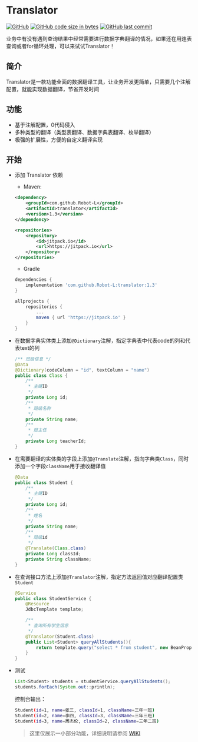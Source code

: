 # Translator
[![GitHub](https://img.shields.io/badge/license-MIT-green.svg)](http://opensource.org/licenses/MIT)
[![GitHub code size in bytes](https://img.shields.io/github/languages/code-size/Robot-L/translator)]()
[![GitHub last commit](https://img.shields.io/github/last-commit/Robot-L/translator?label=Last%20commit)]()

业务中有没有遇到查询结果中经常需要进行数据字典翻译的情况，如果还在用连表查询或者for循环处理，可以来试试Translator！



## 简介
Translator是一款功能全面的数据翻译工具，让业务开发更简单，只需要几个注解配置，就能实现数据翻译，节省开发时间

## 功能
* 基于注解配置，0代码侵入
* 多种类型的翻译（类型表翻译、数据字典表翻译、枚举翻译）
* 极强的扩展性，方便的自定义翻译实现

## 开始
* 添加 Translator 依赖

    * Maven:
    ```xml
    <dependency>
        <groupId>com.github.Robot-L</groupId>
        <artifactId>translator</artifactId>
        <version>1.3</version>
    </dependency>
    
    ```
    ```xml
    <repositories>
        <repository>
            <id>jitpack.io</id>
            <url>https://jitpack.io</url>
        </repository>
    </repositories>
    ```
    * Gradle
    ```groovy
    dependencies {
        implementation 'com.github.Robot-L:translator:1.3'
    }
    ```
    ```groovy
    allprojects {
        repositories {
            ...
            maven { url 'https://jitpack.io' }
        }
    }
    ```
  
* 在数据字典实体类上添加`@Dictionary`注解，指定字典表中代表code的列和代表text的列
  ```java
  /** 班级信息 */
  @Data
  @Dictionary(codeColumn = "id", textColumn = "name")
  public class Class {
      /**
       * 主键ID
       */
      private Long id;
      /**
       * 班级名称
       */
      private String name;
      /**
       * 班主任
       */
      private Long teacherId;
  }
  ```
  
* 在需要翻译的实体类的字段上添加`@Translate`注解，指向字典类`Class`，同时添加一个字段`className`用于接收翻译值
    ```java
    @Data
    public class Student {
        /**
         * 主键ID
         */
        private Long id;
        /**
         * 姓名
         */
        private String name;
        /**
         * 班级id
         */
        @Translate(Class.class)
        private Long classId;
        private String className;
    }
    ```
  
* 在查询接口方法上添加`@Translator`注解，指定方法返回值对应翻译配置类`Student`
  ```java
  @Service
  public class StudentService {
      @Resource
      JdbcTemplate template;
  
      /**
       * 查询所有学生信息
       */
      @Translator(Student.class)
      public List<Student> queryAllStudents(){
          return template.query("select * from student", new BeanPropertyRowMapper<>(Student.class));
      } 
  }
  ```
  
* 测试
  ```java
  List<Student> students = studentService.queryAllStudents();
  students.forEach(System.out::println);
  ```
  控制台输出：
  
  ```sh
  Student(id=1, name=张三, classId=1, className=三年一班)
  Student(id=2, name=李四, classId=3, className=三年三班)
  Student(id=3, name=周杰伦, classId=2, className=三年二班)
  ```
  >这里仅展示一小部分功能，详细说明请参阅 [WIKI](https://github.com/Robot-L/translator/wiki)
  